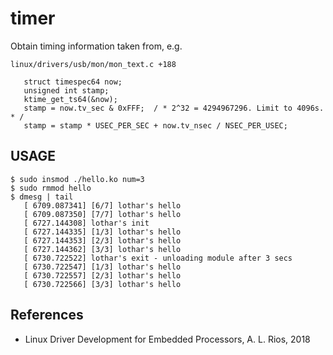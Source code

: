 # timer

Obtain timing information taken from, e.g.

```
linux/drivers/usb/mon/mon_text.c +188

   struct timespec64 now;
   unsigned int stamp;
   ktime_get_ts64(&now);
   stamp = now.tv_sec & 0xFFF;  / * 2^32 = 4294967296. Limit to 4096s. * /
   stamp = stamp * USEC_PER_SEC + now.tv_nsec / NSEC_PER_USEC;
```

## USAGE

```
$ sudo insmod ./hello.ko num=3
$ sudo rmmod hello
$ dmesg | tail
   [ 6709.087341] [6/7] lothar's hello
   [ 6709.087350] [7/7] lothar's hello
   [ 6727.144308] lothar's init
   [ 6727.144335] [1/3] lothar's hello
   [ 6727.144353] [2/3] lothar's hello
   [ 6727.144362] [3/3] lothar's hello
   [ 6730.722522] lothar's exit - unloading module after 3 secs
   [ 6730.722547] [1/3] lothar's hello
   [ 6730.722557] [2/3] lothar's hello
   [ 6730.722566] [3/3] lothar's hello
```

## References

- Linux Driver Development for Embedded Processors, A. L. Rios, 2018

